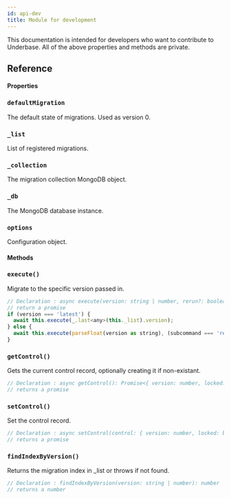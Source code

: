 ```yaml
---
id: api-dev
title: Module for development
---
```


This documentation is intended for developers who want to contribute to Underbase. All of the above properties and methods are private.

## Reference

#### Properties

### `defaultMigration`

The default state of migrations. Used as version 0.

### `_list`

List of registered migrations.

### `_collection`

The migration collection MongoDB object.

### `_db`

The MongoDB database instance.

### `options`

Configuration object.

#### Methods

### `execute()`

Migrate to the specific version passed in.

``` javascript
// Declaration : async execute(version: string | number, rerun?: boolean): Promise<void>
// return a promise
if (version === 'latest') {
  await this.execute(_.last<any>(this._list).version);
} else {
  await this.execute(parseFloat(version as string), (subcommand === 'rerun'));
}
```

### `getControl()`

Gets the current control record, optionally creating it if non-existant.

``` javascript
// Declaration : async getControl(): Promise<{ version: number, locked: boolean }>
// returns a promise
```

### `setControl()`

Set the control record.

``` javascript
// Declaration : async setControl(control: { version: number, locked: boolean }): Promise<{ version: number, locked: boolean } | null>
// returns a promise
```

### `findIndexByVersion()`

Returns the migration index in _list or throws if not found.

``` javascript
// Declaration : findIndexByVersion(version: string | number): number
// returns a number
```